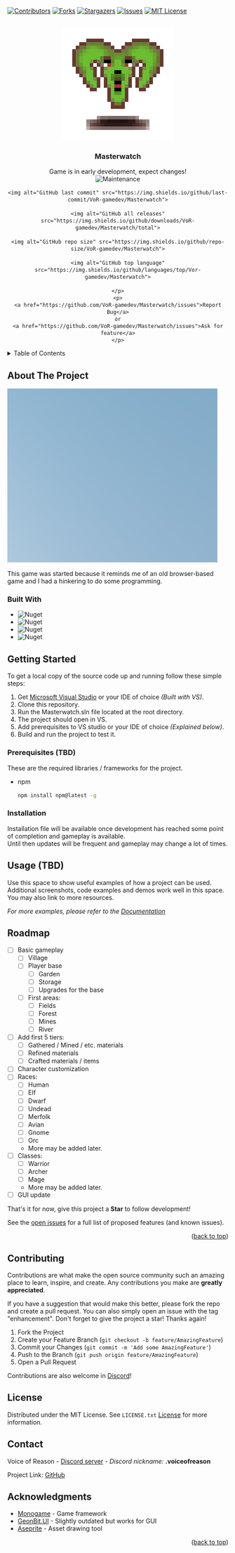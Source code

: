 <a name="readme-top"></a>
<!-- PROJECT SHIELDS -->
<!--
*** I'm using markdown "reference style" links for readability.
*** Reference links are enclosed in brackets [ ] instead of parentheses ( ).
*** See the bottom of this document for the declaration of the reference variables
*** for contributors-url, forks-url, etc. This is an optional, concise syntax you may use.
*** https://www.markdownguide.org/basic-syntax/#reference-style-links
-->
[![Contributors][contributors-shield]][contributors-url]
[![Forks][forks-shield]][forks-url]
[![Stargazers][stars-shield]][stars-url]
[![Issues][issues-shield]][issues-url]
[![MIT License][license-shield]][license-url]

<!-- PROJECT LOGO -->
<br />
<div align="center">
  <a href="https://github.com/VoR-gamedev/Masterwatch/tree/master/GitHub/images/logo.png">
    <img src="GitHub/images/logo.png" alt="Game logo" width="256" height="256">
  </a>

<h3 align="center">Masterwatch</h3>

  <p align="center">
    Game is in early development, expect changes!
    <br />
    <img alt="Maintenance" src="https://img.shields.io/maintenance/yes/2023">
    
    <img alt="GitHub last commit" src="https://img.shields.io/github/last-commit/VoR-gamedev/Masterwatch">
    
    <img alt="GitHub all releases" src="https://img.shields.io/github/downloads/VoR-gamedev/Masterwatch/total">
    
    <img alt="GitHub repo size" src="https://img.shields.io/github/repo-size/VoR-gamedev/Masterwatch">
    
    <img alt="GitHub top language" src="https://img.shields.io/github/languages/top/Vor-gamedev/Masterwatch">
    
    </p>
    <p>
    <a href="https://github.com/VoR-gamedev/Masterwatch/issues">Report Bug</a>
    or
    <a href="https://github.com/VoR-gamedev/Masterwatch/issues">Ask for feature</a>
    </p>
</div>



<!-- TABLE OF CONTENTS -->
<details>
  <summary>Table of Contents</summary>
  <ol>
    <li>
      <a href="#about-the-project">About The Project</a>
      <ul>
        <li><a href="#built-with">Built With</a></li>
      </ul>
    </li>
    <li>
      <a href="#getting-started">Getting Started</a>
      <ul>
        <li><a href="#prerequisites">Prerequisites</a></li>
        <li><a href="#installation">Installation</a></li>
      </ul>
    </li>
    <li><a href="#usage">Usage</a></li>
    <li><a href="#roadmap">Roadmap</a></li>
    <li><a href="#contributing">Contributing</a></li>
    <li><a href="#license">License</a></li>
    <li><a href="#contact">Contact</a></li>
    <li><a href="#acknowledgments">Acknowledgments</a></li>
  </ol>
</details>



<!-- ABOUT THE PROJECT -->
## About The Project

[![Masterwatch Screen Shot][game-screenshot]](https://github.com/VoR-gamedev/Masterwatch/tree/master/GitHub/images/screenshot.png)

This game was started because it reminds me of an old browser-based game and I had a hinkering to do some programming.

### Built With

* ![Nuget](https://img.shields.io/nuget/v/MonoGame.Framework.DesktopGL?label=MonoGame.DesktopGL&style=plastic)
* ![Nuget](https://img.shields.io/nuget/v/MonoGame.Extended?label=MonoGame.Extended&style=plastic)
* ![Nuget](https://img.shields.io/nuget/v/GeonBit.UI?label=GeonBit.UI&style=plastic)
* ![Nuget](https://img.shields.io/nuget/v/Illumilib?label=IllumiLib)

<!-- GETTING STARTED -->
## Getting Started

To get a local copy of the source code up and running follow these simple steps:
1. Get [Microsoft Visual Studio](https://visualstudio.microsoft.com/) or your IDE of choice *(Built with VS)*.
2. Clone this repository.
3. Run the Masterwatch.sln file located at the root directory.
4. The project should open in VS.
5. Add prerequisites to VS studio or your IDE of choice *(Explained below)*.
6. Build and run the project to test it.

### Prerequisites (TBD)

These are the required libraries / frameworks for the project.
* npm
  ```sh
  npm install npm@latest -g
  ```

### Installation

Installation file will be available once development has reached some point of completion and gameplay is available.  
Until then updates will be frequent and gameplay may change a lot of times.

<!-- USAGE EXAMPLES -->
## Usage (TBD)

Use this space to show useful examples of how a project can be used. Additional screenshots, code examples and demos work well in this space. You may also link to more resources.

_For more examples, please refer to the [Documentation](https://example.com)_



<!-- ROADMAP -->
## Roadmap

- [ ] Basic gameplay
    - [ ] Village
    - [ ] Player base
        - [ ] Garden
        - [ ] Storage
        - [ ] Upgrades for the base
    - [ ] First areas:
        - [ ] Fields
        - [ ] Forest
        - [ ] Mines
        - [ ] River
- [ ] Add first 5 tiers:
    - [ ] Gathered / Mined / etc. materials
    - [ ] Refined materials
    - [ ] Crafted materials / items
- [ ] Character customization
- [ ] Races:
    - [ ] Human
    - [ ] Elf
    - [ ] Dwarf
    - [ ] Undead
    - [ ] Merfolk
    - [ ] Avian
    - [ ] Gnome
    - [ ] Orc
    - More may be added later.
- [ ] Classes:
    - [ ] Warrior
    - [ ] Archer
    - [ ] Mage
    - More may be added later.
- [ ] GUI update

That's it for now, give this project a **Star** to follow development!

See the [open issues](https://github.com/VoR-gamedev/Masterwatch/issues) for a full list of proposed features (and known issues).

<p align="right">(<a href="#readme-top">back to top</a>)</p>

<!-- CONTRIBUTING -->
## Contributing

Contributions are what make the open source community such an amazing place to learn, inspire, and create. Any contributions you make are **greatly appreciated**.

If you have a suggestion that would make this better, please fork the repo and create a pull request. You can also simply open an issue with the tag "enhancement".
Don't forget to give the project a star! Thanks again!

1. Fork the Project
2. Create your Feature Branch (`git checkout -b feature/AmazingFeature`)
3. Commit your Changes (`git commit -m 'Add some AmazingFeature'`)
4. Push to the Branch (`git push origin feature/AmazingFeature`)
5. Open a Pull Request

Contributions are also welcome in [Discord](https://discord.gg/tFhUB72XVH)!

<!-- LICENSE -->
## License

Distributed under the MIT License. See `LICENSE.txt` [License](https://github.com/VoR-gamedev/Masterwatch/blob/master/LICENSE.txt) for more information.

<!-- CONTACT -->
## Contact

Voice of Reason - [Discord server](https://discord.gg/tFhUB72XVH) - *Discord nickname:* **.voiceofreason**

Project Link: [GitHub](https://github.com/VoR-gamedev/Masterwatch)

<!-- ACKNOWLEDGMENTS -->
## Acknowledgments

* [Monogame](https://www.monogame.net/) - Game framework
* [GeonBit.UI](https://github.com/RonenNess/GeonBit.UI) - Slightly outdated but works for GUI
* [Aseprite](https://www.aseprite.org/) - Asset drawing tool

<p align="right">(<a href="#readme-top">back to top</a>)</p>

<!-- MARKDOWN LINKS & IMAGES -->
<!-- https://www.markdownguide.org/basic-syntax/#reference-style-links -->
<!-- Shields -->
[contributors-shield]: https://img.shields.io/github/contributors/VoR-gamedev/Masterwatch.svg?style=for-the-badge
[contributors-url]: https://github.com/VoR-gamedev/Masterwatch/graphs/contributors
[forks-shield]: https://img.shields.io/github/forks/VoR-gamedev/Masterwatch.svg?style=for-the-badge
[forks-url]: https://github.com/VoR-gamedev/Masterwatch/network/members
[stars-shield]: https://img.shields.io/github/stars/VoR-gamedev/Masterwatch.svg?style=for-the-badge
[stars-url]: https://github.com/VoR-gamedev/Masterwatch/stargazers
[issues-shield]: https://img.shields.io/github/issues/VoR-gamedev/Masterwatch.svg?style=for-the-badge
[issues-url]: https://github.com/VoR-gamedev/Masterwatch/issues
[license-shield]: https://img.shields.io/github/license/VoR-gamedev/Masterwatch.svg?style=for-the-badge
[license-url]: https://github.com/VoR-gamedev/Masterwatch/blob/master/LICENSE.txt
<!-- Other reference style links -->
[game-screenshot]: GitHub/images/screenshot.png